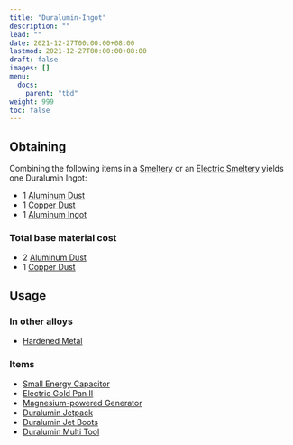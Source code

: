 ```yaml
---
title: "Duralumin-Ingot"
description: ""
lead: ""
date: 2021-12-27T00:00:00+08:00
lastmod: 2021-12-27T00:00:00+08:00
draft: false
images: []
menu: 
  docs:
    parent: "tbd"
weight: 999
toc: false
---
```


## Obtaining

Combining the following items in a [Smeltery](https://github.com/Slimefun/Slimefun4/wiki/Smeltery) or an [Electric Smeltery](https://github.com/Slimefun/Slimefun4/wiki/Electric-Smeltery) yields one Duralumin Ingot:

* 1 [Aluminum Dust](https://github.com/Slimefun/Slimefun4/wiki/Aluminum-Dust)
* 1 [Copper Dust](https://github.com/Slimefun/Slimefun4/wiki/Copper-Dust)
* 1 [Aluminum Ingot](https://github.com/Slimefun/Slimefun4/wiki/Aluminum-Ingot)

### Total base material cost

* 2 [Aluminum Dust](https://github.com/Slimefun/Slimefun4/wiki/Aluminum-Dust)
* 1 [Copper Dust](https://github.com/Slimefun/Slimefun4/wiki/Copper-Dust)

## Usage

### In other alloys

* [Hardened Metal](https://github.com/Slimefun/Slimefun4/wiki/Hardened-Metal)

### Items

* [Small Energy Capacitor](https://github.com/Slimefun/Slimefun4/wiki/Energy-Capacitors)
* [Electric Gold Pan II](https://github.com/Slimefun/Slimefun4/wiki/Electric-Gold-Pan)
* [Magnesium-powered Generator](https://github.com/Slimefun/Slimefun4/wiki/Magnesium-powered-Generator)
* [Duralumin Jetpack](https://github.com/Slimefun/Slimefun4/wiki/Jetpacks)
* [Duralumin Jet Boots](https://github.com/Slimefun/Slimefun4/wiki/Jet-Boots)
* [Duralumin Multi Tool](https://github.com/Slimefun/Slimefun4/wiki/Multi-Tools)

